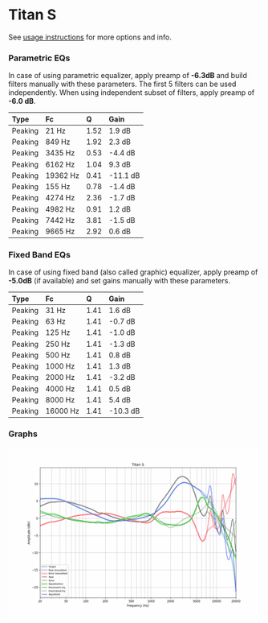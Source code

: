 # Titan S
See [usage instructions](https://github.com/jaakkopasanen/AutoEq#usage) for more options and info.

### Parametric EQs
In case of using parametric equalizer, apply preamp of **-6.3dB** and build filters manually
with these parameters. The first 5 filters can be used independently.
When using independent subset of filters, apply preamp of **-6.0 dB**.

| Type    | Fc       |    Q | Gain     |
|:--------|:---------|:-----|:---------|
| Peaking | 21 Hz    | 1.52 | 1.9 dB   |
| Peaking | 849 Hz   | 1.92 | 2.3 dB   |
| Peaking | 3435 Hz  | 0.53 | -4.4 dB  |
| Peaking | 6162 Hz  | 1.04 | 9.3 dB   |
| Peaking | 19362 Hz | 0.41 | -11.1 dB |
| Peaking | 155 Hz   | 0.78 | -1.4 dB  |
| Peaking | 4274 Hz  | 2.36 | -1.7 dB  |
| Peaking | 4982 Hz  | 0.91 | 1.2 dB   |
| Peaking | 7442 Hz  | 3.81 | -1.5 dB  |
| Peaking | 9665 Hz  | 2.92 | 0.6 dB   |

### Fixed Band EQs
In case of using fixed band (also called graphic) equalizer, apply preamp of **-5.0dB**
(if available) and set gains manually with these parameters.

| Type    | Fc       |    Q | Gain     |
|:--------|:---------|:-----|:---------|
| Peaking | 31 Hz    | 1.41 | 1.6 dB   |
| Peaking | 63 Hz    | 1.41 | -0.7 dB  |
| Peaking | 125 Hz   | 1.41 | -1.0 dB  |
| Peaking | 250 Hz   | 1.41 | -1.3 dB  |
| Peaking | 500 Hz   | 1.41 | 0.8 dB   |
| Peaking | 1000 Hz  | 1.41 | 1.3 dB   |
| Peaking | 2000 Hz  | 1.41 | -3.2 dB  |
| Peaking | 4000 Hz  | 1.41 | 0.5 dB   |
| Peaking | 8000 Hz  | 1.41 | 5.4 dB   |
| Peaking | 16000 Hz | 1.41 | -10.3 dB |

### Graphs
![](./Titan%20S.png)